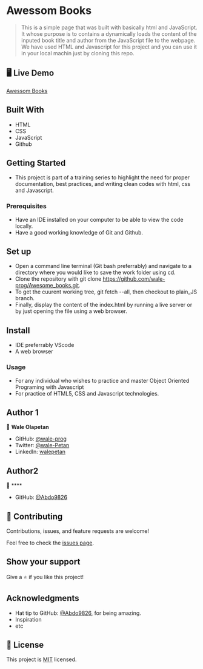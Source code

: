 # Awessom Books

> This is a simple page that was built with basically html and JavaScript. It whose purpose is to  contains a dynamically loads the content of the inputed book title and author from the JavaScript file to the webpage. We have used HTML and Javascript for this project and you can use it in your local machin just by cloning this repo.

## 🖥️ Live Demo

[Awessom Books](https://wale-prog.github.io/Awesome_books/)

## Built With

- HTML
- CSS
- JavaScript
- Github

## Getting Started

- This project is part of a training series to highlight the need for proper documentation, best practices, and writing clean codes with html, css and Javascript.

### Prerequisites

- Have an IDE installed on your computer to be able to view the code locally.
- Have a good working knowledge of Git and Github.

## Set up

- Open a command line terminal (Git bash preferrably) and navigate to a directory where you would like to save the work folder using cd.
- Clone the repository with git clone https://github.com/wale-prog/Awesome_books.git.
- To get the cuurent working tree, git fetch --all, then checkout to plain_JS branch.
- Finally, display the content of the index.html by running a live server or by just opening the file using a web browser.

## Install

- IDE preferrably VScode
- A web browser

### Usage

- For any individual who wishes to practice and master Object Oriented Programing with Javascript
- For practice of HTML5, CSS and Javascript technologies.

## Author 1

👤 **Wale Olapetan**

- GitHub: [@wale-prog](https://github.com/wale-prog)
- Twitter: [@wale-Petan](https://twitter.com/wale-Petan)
- LinkedIn: [walepetan](https://www.linkedin.com/in/walepetan/)

## Author2

👤 ****

- GitHub: [@Abdo9826](https://github.com/Abdo9826)


## 🤝 Contributing

Contributions, issues, and feature requests are welcome!

Feel free to check the [issues page](../../issues/).

## Show your support

Give a ⭐️ if you like this project!

## Acknowledgments

- Hat tip to GitHub: [@Abdo9826](https://github.com/Abdo9826), for being amazing.
- Inspiration
- etc

## 📝 License

This project is [MIT](./LICENSE) licensed.